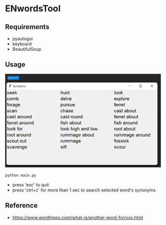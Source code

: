# ENwordsTool

## Requirements

- pyautogui
- keyboard
- BeautifulSoup

## Usage

![search_sample](img/sample.png)

```bash
python main.py
```

- press 'esc' to quit
- press 'ctrl+c' for more than 1 sec to search selected word's synonyms

## Reference

- https://www.wordhippo.com/what-is/another-word-for/xxx.html